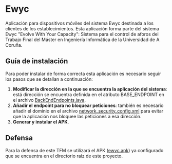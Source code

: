 # Ewyc

Aplicación para dispositivos móviles del sistema Ewyc destinada a los clientes de los establecimientos. Esta aplicación forma parte del sistema Ewyc "Evolve With Your Capacity": Sistema para el control de aforos del Trabajo Final del Máster en Ingeniería Informática de la Universidad de A Coruña.


## Guía de instalación

Para poder instalar de forma correcta esta aplicación es necesario seguir los pasos que se detallan a continuación:

1. **Modificar la dirección en la que se encuentra la aplicación del sistema**: está dirección se encuentra definida en el atributo BASE_ENDPOINT en el archivo [BackEndEndpoints.java](ClientsApp/app/src/main/java/es/ewic/clients/utils/BackEndEndpoints.java).
2. **Añadir el endpoint para no bloquear peticiones**: también es necesario añadir el dominio en el archivo [network_security_config.xml](ClientsApp/app/src/main/res/xml/network_security_config.xml) para evitar que la aplicación nos bloquee las peticiones a esa dirección.
3. **Generar y instalar el APK**.

## Defensa

Para la defensa de este TFM se utilizará el APK ([ewyc.apk](ewyc.apk)) ya configurado que se encuentra en el directorio raíz de este proyecto.
